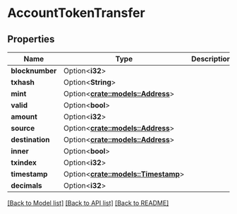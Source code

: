 # AccountTokenTransfer

## Properties

Name | Type | Description | Notes
------------ | ------------- | ------------- | -------------
**blocknumber** | Option<**i32**> |  | [optional]
**txhash** | Option<**String**> |  | [optional]
**mint** | Option<[**crate::models::Address**](Address.md)> |  | [optional]
**valid** | Option<**bool**> |  | [optional]
**amount** | Option<**i32**> |  | [optional]
**source** | Option<[**crate::models::Address**](Address.md)> |  | [optional]
**destination** | Option<[**crate::models::Address**](Address.md)> |  | [optional]
**inner** | Option<**bool**> |  | [optional]
**txindex** | Option<**i32**> |  | [optional]
**timestamp** | Option<[**crate::models::Timestamp**](Timestamp.md)> |  | [optional]
**decimals** | Option<**i32**> |  | [optional]

[[Back to Model list]](../solanabeach_api.wiki/Home.md#documentation-for-models) [[Back to API list]](../solanabeach_api.wiki/Home.md#documentation-for-api-endpoints) [[Back to README]](../solanabeach_api.wiki/Home.md)


